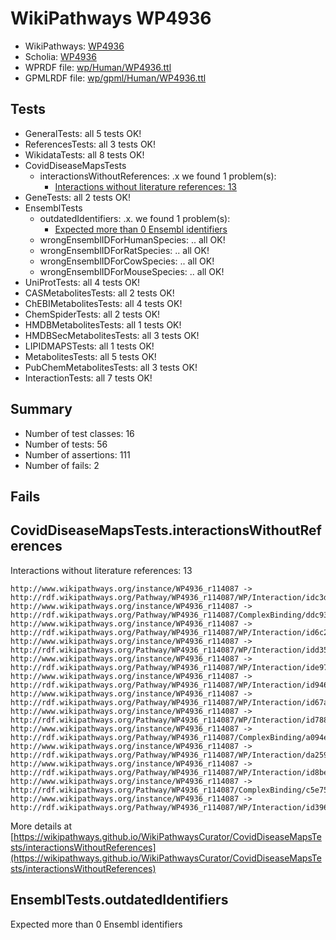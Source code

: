 # WikiPathways WP4936

* WikiPathways: [WP4936](https://identifiers.org/wikipathways:WP4936)
* Scholia: [WP4936](https://scholia.toolforge.org/wikipathways/WP4936)
* WPRDF file: [wp/Human/WP4936.ttl](../wp/Human/WP4936.ttl)
* GPMLRDF file: [wp/gpml/Human/WP4936.ttl](../wp/gpml/Human/WP4936.ttl)

## Tests
* GeneralTests: all 5 tests OK!
* ReferencesTests: all 3 tests OK!
* WikidataTests: all 8 tests OK!
* CovidDiseaseMapsTests
    * interactionsWithoutReferences: .x we found 1 problem(s):
        * [Interactions without literature references: 13](#9701cce4)
* GeneTests: all 2 tests OK!
* EnsemblTests
    * outdatedIdentifiers: .x. we found 1 problem(s):
        * [Expected more than 0 Ensembl identifiers](#f44398b7)
    * wrongEnsemblIDForHumanSpecies: .. all OK!
    * wrongEnsemblIDForRatSpecies: .. all OK!
    * wrongEnsemblIDForCowSpecies: .. all OK!
    * wrongEnsemblIDForMouseSpecies: .. all OK!
* UniProtTests: all 4 tests OK!
* CASMetabolitesTests: all 2 tests OK!
* ChEBIMetabolitesTests: all 4 tests OK!
* ChemSpiderTests: all 2 tests OK!
* HMDBMetabolitesTests: all 1 tests OK!
* HMDBSecMetabolitesTests: all 3 tests OK!
* LIPIDMAPSTests: all 1 tests OK!
* MetabolitesTests: all 5 tests OK!
* PubChemMetabolitesTests: all 3 tests OK!
* InteractionTests: all 7 tests OK!


## Summary

* Number of test classes: 16
* Number of tests: 56
* Number of assertions: 111
* Number of fails: 2

## Fails

<a name="9701cce4" />

## CovidDiseaseMapsTests.interactionsWithoutReferences

Interactions without literature references: 13
```
http://www.wikipathways.org/instance/WP4936_r114087 -> http://rdf.wikipathways.org/Pathway/WP4936_r114087/WP/Interaction/idc3daa4b8
http://www.wikipathways.org/instance/WP4936_r114087 -> http://rdf.wikipathways.org/Pathway/WP4936_r114087/ComplexBinding/ddc93
http://www.wikipathways.org/instance/WP4936_r114087 -> http://rdf.wikipathways.org/Pathway/WP4936_r114087/WP/Interaction/id6c29c842
http://www.wikipathways.org/instance/WP4936_r114087 -> http://rdf.wikipathways.org/Pathway/WP4936_r114087/WP/Interaction/idd35c42c0
http://www.wikipathways.org/instance/WP4936_r114087 -> http://rdf.wikipathways.org/Pathway/WP4936_r114087/WP/Interaction/ide9784478
http://www.wikipathways.org/instance/WP4936_r114087 -> http://rdf.wikipathways.org/Pathway/WP4936_r114087/WP/Interaction/id94635bcc
http://www.wikipathways.org/instance/WP4936_r114087 -> http://rdf.wikipathways.org/Pathway/WP4936_r114087/WP/Interaction/id67a2f315
http://www.wikipathways.org/instance/WP4936_r114087 -> http://rdf.wikipathways.org/Pathway/WP4936_r114087/WP/Interaction/id788d6f1c
http://www.wikipathways.org/instance/WP4936_r114087 -> http://rdf.wikipathways.org/Pathway/WP4936_r114087/ComplexBinding/a094e
http://www.wikipathways.org/instance/WP4936_r114087 -> http://rdf.wikipathways.org/Pathway/WP4936_r114087/WP/Interaction/da259
http://www.wikipathways.org/instance/WP4936_r114087 -> http://rdf.wikipathways.org/Pathway/WP4936_r114087/WP/Interaction/id8be830b7
http://www.wikipathways.org/instance/WP4936_r114087 -> http://rdf.wikipathways.org/Pathway/WP4936_r114087/ComplexBinding/c5e75
http://www.wikipathways.org/instance/WP4936_r114087 -> http://rdf.wikipathways.org/Pathway/WP4936_r114087/WP/Interaction/id396f48b2
```

More details at [https://wikipathways.github.io/WikiPathwaysCurator/CovidDiseaseMapsTests/interactionsWithoutReferences](https://wikipathways.github.io/WikiPathwaysCurator/CovidDiseaseMapsTests/interactionsWithoutReferences)

<a name="f44398b7" />

## EnsemblTests.outdatedIdentifiers

Expected more than 0 Ensembl identifiers
